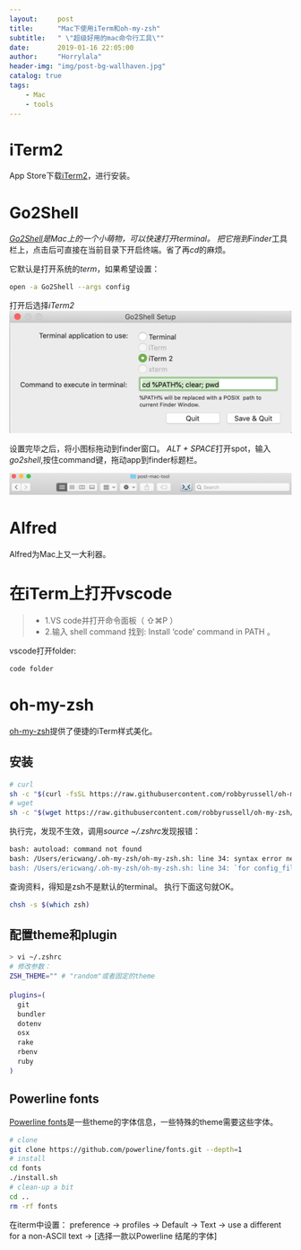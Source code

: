 ```yaml
---
layout:     post
title:      "Mac下使用iTerm和oh-my-zsh"
subtitle:   " \"超级好用的mac命令行工具\""
date:       2019-01-16 22:05:00
author:     "Horrylala"
header-img: "img/post-bg-wallhaven.jpg"
catalog: true
tags:
    - Mac
    - tools
---
```



# iTerm2
App Store下载[iTerm2](https://iterm2.com/downloads.html)，进行安装。

# Go2Shell
*[Go2Shell]((https://itunes.apple.com/cn/app/go2shell/id445770608))*是Mac上的一个小萌物，可以快速打开terminal。
把它拖到*Finder*工具栏上，点击后可直接在当前目录下开启终端。省了再*cd*的麻烦。

它默认是打开系统的*term*，如果希望设置：
```bash
open -a Go2Shell --args config
```
打开后选择*iTerm2*
![Go2Shell-config.png](/img/in-post/post-mac-tool/Go2Shell-config.png)

设置完毕之后，将小图标拖动到finder窗口。
*ALT + SPACE*打开spot，输入*go2shell*,按住command键，拖动app到finder标题栏。

![go2shell-drag.png](/img/in-post/post-mac-tool/go2shell-drag.png)

# Alfred
Alfred为Mac上又一大利器。


# 在iTerm上打开vscode

> * 1.VS code并打开命令面板（ ⇧⌘P ）
> * 2.输入 shell command 找到: Install ‘code' command in PATH 。

vscode打开folder:
```bash
code folder
```

# oh-my-zsh
[oh-my-zsh](https://github.com/robbyrussell/oh-my-zsh/)提供了便捷的iTerm样式美化。
## 安装
```bash
# curl
sh -c "$(curl -fsSL https://raw.githubusercontent.com/robbyrussell/oh-my-zsh/master/tools/install.sh)"
# wget
sh -c "$(wget https://raw.githubusercontent.com/robbyrussell/oh-my-zsh/master/tools/install.sh -O -)"
```
执行完，发现不生效，调用*source ~/.zshrc*发现报错：
```bash
bash: autoload: command not found
bash: /Users/ericwang/.oh-my-zsh/oh-my-zsh.sh: line 34: syntax error near unexpected token `('
bash: /Users/ericwang/.oh-my-zsh/oh-my-zsh.sh: line 34: `for config_file ($ZSH/lib/*.zsh); do'
```
查询资料，得知是zsh不是默认的terminal。
执行下面这句就OK。
```bash
chsh -s $(which zsh)
```
## 配置theme和plugin
```bash
> vi ~/.zshrc
# 修改参数：
ZSH_THEME="" # "random"或者固定的theme

plugins=(
  git
  bundler
  dotenv
  osx
  rake
  rbenv
  ruby
)

```

## Powerline fonts
[Powerline fonts](https://github.com/powerline/fonts)是一些theme的字体信息，一些特殊的theme需要这些字体。
```bash
# clone
git clone https://github.com/powerline/fonts.git --depth=1
# install
cd fonts
./install.sh
# clean-up a bit
cd ..
rm -rf fonts
```

在iterm中设置：
preference -> profiles -> Default -> Text -> use a different for a non-ASCII text -> [选择一款以Powerline 结尾的字体]


